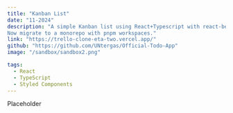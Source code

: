 ```yaml
---
title: "Kanban List"
date: "11-2024"
description: "A simple Kanban list using React+Typescript with react-beautiful-dnd.
Now migrate to a monorepo with pnpm workspaces."
link: "https://trello-clone-eta-two.vercel.app/"
github: "https://github.com/UNtergas/Official-Todo-App"
image: "/sandbox/sandbox2.png"

tags:
  - React
  - TypeScript
  - Styled Components
---
```

Placeholder  
